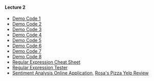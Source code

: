 #### Lecture 2

+ [Demo Code 1]()
+ [Demo Code 2]()
+ [Demo Code 3]()
+ [Demo Code 4]()
+ [Demo Code 5]()
+ [Demo Code 6]()
+ [Demo Code 7]()
+ [Demo Code 8]()
+ [Regular Expression Cheat Sheet](http://www.rexegg.com/regex-quickstart.html)
+ [Regular Expression Tester](http://java-regex-tester.appspot.com/)
+ [Sentiment Analysis Online Application](http://text-processing.com/demo/sentiment/), [Rosa's Pizza Yelp Review](https://www.yelp.com/biz/rosas-pizza-atlanta)
